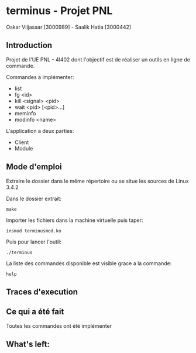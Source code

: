 # terminus - Projet PNL

Oskar Viljasaar [3000989] - Saalik Hatia [3000442]

## Introduction

Projet de l'UE PNL - 4l402 dont l'objectif est de réaliser un outils en ligne de commande.

Commandes a implémenter:

* list
* fg \<id\>
* kill \<signal\> \<pid\>
* wait \<pid\> \[\<pid\>...\]
* meminfo
* modinfo \<name\>

L'application a deux parties:
- Client
- Module

## Mode d'emploi

Extraire le dossier dans le même répertoire ou se situe les sources de Linux 3.4.2

Dans le dossier extrait:
<pre><code>make</code></pre>

Importer les fichiers dans la machine virtuelle puis taper:
<pre><code>insmod terminusmod.ko</code></pre>

Puis pour lancer l'outil:
<pre><code>./terminus</code></pre>

La liste des commandes disponible est visible grace a la commande:
<pre><code>help</code></pre>

## Traces d'execution


## Ce qui a été fait

Toutes les commandes ont été implémenter 

## What's left:


